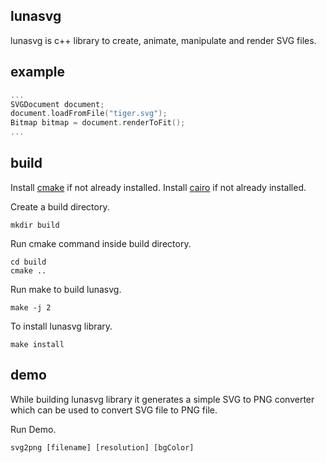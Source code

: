 ## lunasvg
lunasvg is c++ library to create, animate, manipulate and render SVG files.

## example
```cpp
...
SVGDocument document;
document.loadFromFile("tiger.svg");
Bitmap bitmap = document.renderToFit();
...

```

## build
Install [cmake](https://cmake.org/download/) if not already installed.
Install [cairo](https://www.cairographics.org/download/) if not already installed.

Create a build directory.
```
mkdir build
```
Run cmake command inside build directory.
```
cd build
cmake ..

```
Run make to build lunasvg.

```
make -j 2
```
To install lunasvg library.

```
make install
```

## demo
While building lunasvg library it generates a simple SVG to PNG converter which can be used to convert SVG file to PNG file.

Run Demo.
```
svg2png [filename] [resolution] [bgColor]
```
